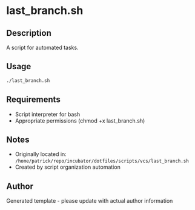 # last_branch.sh

## Description
A script for automated tasks.

## Usage
```bash
./last_branch.sh
```

## Requirements
- Script interpreter for bash
- Appropriate permissions (chmod +x last_branch.sh)

## Notes
- Originally located in: `/home/patrick/repo/incubator/dotfiles/scripts/vcs/last_branch.sh`
- Created by script organization automation

## Author
Generated template - please update with actual author information
